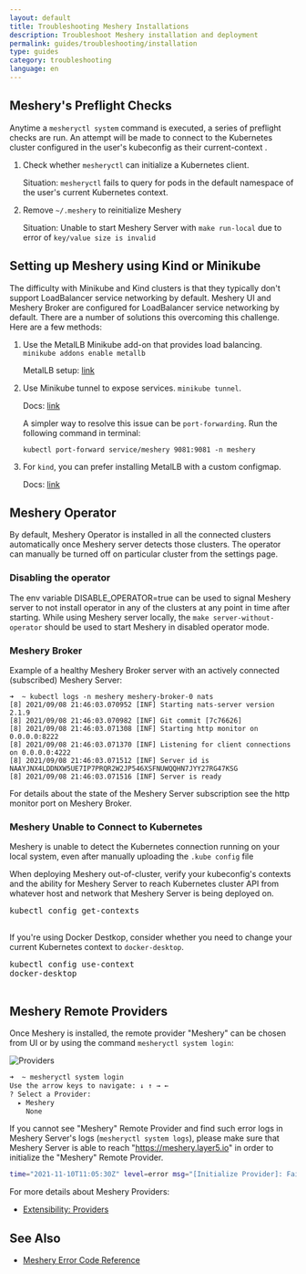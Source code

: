 ```yaml
---
layout: default
title: Troubleshooting Meshery Installations
description: Troubleshoot Meshery installation and deployment
permalink: guides/troubleshooting/installation
type: guides
category: troubleshooting
language: en
---
```


## Meshery's Preflight Checks

Anytime a `mesheryctl system` command is executed, a series of preflight checks are run. An attempt will be made to connect to the Kubernetes cluster configured in the user's kubeconfig as their current-context .

1. Check whether `mesheryctl` can initialize a Kubernetes client.

   Situation: `mesheryctl` fails to query for pods in the default namespace of the user's current Kubernetes context.

2. Remove `~/.meshery` to reinitialize Meshery

   Situation: Unable to start Meshery Server with `make run-local` due to error of `key/value size is invalid`

## Setting up Meshery using Kind or Minikube

The difficulty with Minikube and Kind clusters is that they typically don't support LoadBalancer service networking by default. Meshery UI and Meshery Broker are configured for LoadBalancer service networking by default. There are a number of solutions this overcoming this challenge. Here are a few methods:

1. Use the MetalLB Minikube add-on that provides load balancing. `minikube addons enable metallb`

   MetalLB setup: [link](https://kubebyexample.com/learning-paths/metallb/install)

2. Use Minikube tunnel to expose services. `minikube tunnel`.

   Docs: [link](https://minikube.sigs.k8s.io/docs/handbook/accessing/#using-minikube-tunnel)

   A simpler way to resolve this issue can be `port-forwarding`. Run the following command in terminal:

   `kubectl port-forward service/meshery 9081:9081 -n meshery`

3. For `kind`, you can prefer installing MetalLB with a custom configmap.

   Docs: [link](https://kind.sigs.k8s.io/docs/user/loadbalancer/)

## Meshery Operator

By default, Meshery Operator is installed in all the connected clusters automatically once Meshery server detects those clusters. The operator can manually be turned off on particular cluster from the settings page.

### Disabling the operator

The env variable DISABLE_OPERATOR=true can be used to signal Meshery server to not install operator in any of the clusters at any point in time after starting. While using Meshery server locally, the `make server-without-operator` should be used to start Meshery in disabled operator mode.

### Meshery Broker

Example of a healthy Meshery Broker server with an actively connected (subscribed) Meshery Server:

```
➜  ~ kubectl logs -n meshery meshery-broker-0 nats
[8] 2021/09/08 21:46:03.070952 [INF] Starting nats-server version 2.1.9
[8] 2021/09/08 21:46:03.070982 [INF] Git commit [7c76626]
[8] 2021/09/08 21:46:03.071308 [INF] Starting http monitor on 0.0.0.0:8222
[8] 2021/09/08 21:46:03.071370 [INF] Listening for client connections on 0.0.0.0:4222
[8] 2021/09/08 21:46:03.071512 [INF] Server id is NAAYJNX4LDDNXW5UE7IP7PRQR2W2JP546XSFNUWQQHN7JYY27RG47KSG
[8] 2021/09/08 21:46:03.071516 [INF] Server is ready
```

For details about the state of the Meshery Server subscription see the http monitor port on Meshery Broker.

### Meshery Unable to Connect to Kubernetes

Meshery is unable to detect the Kubernetes connection running on your local system, even after manually uploading the `.kube config` file

When deploying Meshery out-of-cluster, verify your kubeconfig's contexts and the ability for Meshery Server to reach Kubernetes cluster API from whatever host and network that Meshery Server is being deployed on.

<pre class="codeblock-pre">
<div class="codeblock"><div class="clipboardjs">kubectl config get-contexts</div></div>
</pre>

If you're using Docker Destkop, consider whether you need to change your current Kubernetes context to `docker-desktop`.

<pre class="codeblock-pre">
<div class="codeblock"><div class="clipboardjs">kubectl config use-context
docker-desktop</div></div>
</pre>

## Meshery Remote Providers

Once Meshery is installed, the remote provider "Meshery" can be chosen from UI or by using the command `mesheryctl system login`:

![Providers](/assets/img/providers/provider_screenshot.png)

```bash
➜  ~ mesheryctl system login
Use the arrow keys to navigate: ↓ ↑ → ←
? Select a Provider:
  ▸ Meshery
    None
```

If you cannot see "Meshery" Remote Provider and find such error logs in Meshery Server's logs (`mesheryctl system logs`), please make sure that Meshery Server is able to reach "https://meshery.layer5.io" in order to initialize the "Meshery" Remote Provider.

```bash
time="2021-11-10T11:05:30Z" level=error msg="[Initialize Provider]: Failed to get capabilities Get \"https://meshery.layer5.io/v0.5.71/capabilities?os=meshery\": dial tcp 3.140.89.205:443: i/o timeout"
```

For more details about Meshery Providers:

- [Extensibility: Providers](/extensibility/providers)

## See Also

- [Meshery Error Code Reference](/reference/error-codes)

